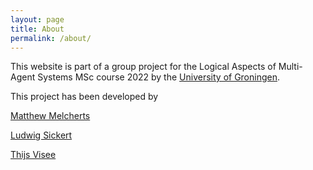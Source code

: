 ```yaml
---
layout: page
title: About
permalink: /about/
---
```


This website is part of a group project for the Logical Aspects of Multi-Agent Systems MSc course 2022 by the [University of Groningen](https://www.rug.nl/).

This project has been developed by

[Matthew Melcherts](https://github.com/MatthewBMelcherts)

[Ludwig Sickert](https://github.com/lsickert)

[Thijs Visee](https://github.com/ThijsVisee)
